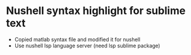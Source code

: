 # Nushell syntax highlight for sublime text
- Copied matlab syntax file and modified it for nushell
- Use nushell lsp language server (need lsp sublime package)
